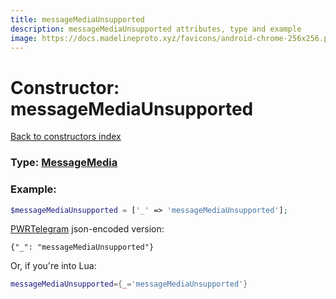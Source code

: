 ```yaml
---
title: messageMediaUnsupported
description: messageMediaUnsupported attributes, type and example
image: https://docs.madelineproto.xyz/favicons/android-chrome-256x256.png
---
```

# Constructor: messageMediaUnsupported  
[Back to constructors index](index.md)






### Type: [MessageMedia](../types/MessageMedia.md)


### Example:

```php
$messageMediaUnsupported = ['_' => 'messageMediaUnsupported'];
```  

[PWRTelegram](https://pwrtelegram.xyz) json-encoded version:

```
{"_": "messageMediaUnsupported"}
```


Or, if you're into Lua:

```lua
messageMediaUnsupported={_='messageMediaUnsupported'}

```


